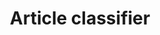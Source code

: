 ---
layout: page
title: Article classifier
description: Classification of article texts into categories. Utilizes LSTM model.
img: assets/img/article_project.jpg
importance: 2
redirect: https://www.kaggle.com/code/urjalacoder/article-identifier
category: personal
---